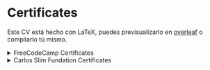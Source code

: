 # Certificates

Este CV está hecho con LaTeX, puedes previsualizarlo en [overleaf](https://www.overleaf.com/read/sfbqtdjhgywk) o compilarlo tú mismo.
<details>
  <summary>FreeCodeCamp Certificates</summary>



[FrontEnd development libraries](https://www.freecodecamp.org/certification/lazyneil/front-end-development-libraries)

[Javascript algorithms and data structures](https://www.freecodecamp.org/certification/lazyneil/javascript-algorithms-and-data-structures)

[Responsive WEB design](https://www.freecodecamp.org/certification/lazyneil/responsive-web-design)

</details>

<details>
  <summary>Carlos Slim Fundation Certificates</summary>

![finder](assets/finder.png)

![Administrador de bases de datos](assets/administrador_de_bases_de_datos.png)

![Tecnico en informatica](assets/tecnico_en_informatica.png)

</details>